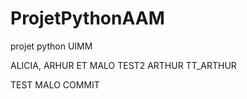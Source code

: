 # ProjetPythonAAM
projet python UIMM

ALICIA, ARHUR ET MALO
TEST2 ARTHUR
TT_ARTHUR

TEST MALO COMMIT